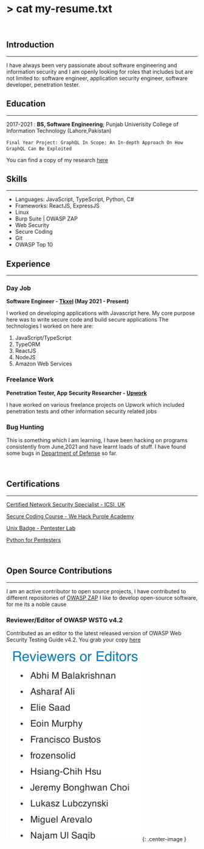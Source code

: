 # > cat my-resume.txt

<br>

## Introduction

---

I have always been very passionate about software engineering and information security and I am openly looking for roles that includes but are not limited to: software engineer, application security engineer, software developer, penetration tester.

## Education

---

2017-2021 : **BS, Software Engineering**; Punjab Univerisity College of Information Technology (Lahore,Pakistan)

    Final Year Project: GraphQL In Scope: An In-depth Approach On How GraphQL Can Be Exploited

You can find a copy of my research [here](https://mega.nz/file/KGwl0Q5B#I2Mn4a2211iFl8syn3J-XKe6tSjs15uLqcDMYPTLI-M)
<br>

## Skills

---

- Languages: JavaScript, TypeScript, Python, C#
- Frameworks: ReactJS, ExpressJS
- Linux
- Burp Suite | OWASP ZAP
- Web Security
- Secure Coding
- Git
- OWASP Top 10
  <br>

## Experience

---

### Day Job

**Software Engineer - [Tkxel](www.tkxel.com) (May 2021 - Present)**

I worked on developing applications with Javascript here. My core purpose here was to write secure code and build secure applications
The technologies I worked on here are:

1. JavaScript/TypeScript
2. TypeORM
3. ReactJS
4. NodeJS
5. Amazon Web Services

### Freelance Work

**Penetration Tester, App Security Researcher - [Upwork](https://www.upwork.com/freelancers/~0191785ee40bb1eec0)**

I have worked on various freelance projects on Upwork which included penetration tests and other information security related jobs

### Bug Hunting

This is something which I am learning, I have been hacking on programs consistently from June,2021 and have learnt loads of stuff. I have found some bugs in [Department of Defense](https://hackerone.com/deptofdefense) so far.

  <br/>

## Certifications

---

[Certified Network Security Specialist - ICSI, UK](https://www.credential.net/4163ad18-e209-41f2-b738-65ba5552609f#gs.9u7w6d)

[Secure Coding Course - We Hack Purple Academy](https://www.credential.net/62522e28-3c25-4ab4-a36b-dd3189b28bcf)

[Unix Badge - Pentester Lab](https://www.pentesterlab.com/profile/b1062a253987b1a352cfc7d0e7)

[Python for Pentesters](http://ude.my/UC-1ae100b8-bfdb-4dda-8bc8-dea6fbf562a4)

<br/>

## Open Source Contributions

---

I am an active contributor to open source projects, I have contributed to different repositories of [OWASP ZAP](https://github.com/zaproxy) I like to develop open-source software, for me its a noble cause

### Reviewer/Editor of OWASP WSTG v4.2

Contributed as an editor to the latest released version of OWASP Web Security Testing Guide v4.2. You grab your copy [here](https://t.co/BSTLgoKpBV?amp=1)

![Snapshot of WSTG Handbook](/assets/images/owasp-credit.png){: .center-image }

<br/>
